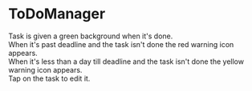 # ToDoManager
Task is given a green background when it's done.  <br />
When it's past deadline and the task isn't done the red warning icon appears. <br />
When it's less than a day till deadline and the task isn't done the yellow warning icon appears. <br />
Tap on the task to edit it. <br />

